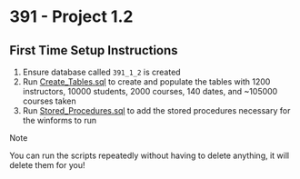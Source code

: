 # 391 - Project 1.2

## First Time Setup Instructions
1. Ensure database called `391_1_2` is created
2. Run [Create_Tables.sql](Create_Tables.sql) to create and populate the tables with 1200 instructors, 10000 students, 2000 courses, 140 dates, and ~105000 courses taken
3. Run [Stored_Procedures.sql](Stored_Procedures.sql) to add the stored procedures necessary for the winforms to run


> [!NOTE]
> You can run the scripts repeatedly without having to delete anything, it will delete them for you!
